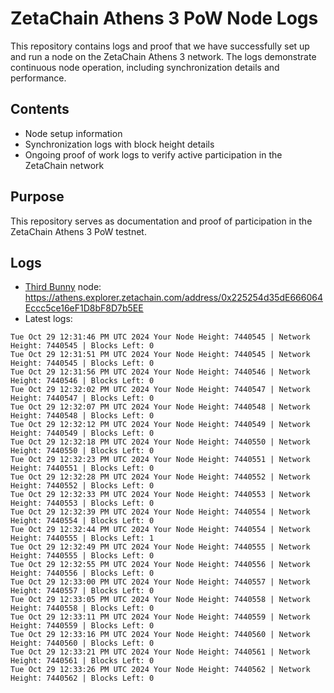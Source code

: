 # ZetaChain Athens 3 PoW Node Logs
This repository contains logs and proof that we have successfully set up and run a node on the ZetaChain Athens 3 network. The logs demonstrate continuous node operation, including synchronization details and performance.

## Contents
- Node setup information
- Synchronization logs with block height details
- Ongoing proof of work logs to verify active participation in the ZetaChain network

## Purpose
This repository serves as documentation and proof of participation in the ZetaChain Athens 3 PoW testnet.

## Logs

- [Third Bunny](https://thirdbunny.xyz/) node: https://athens.explorer.zetachain.com/address/0x225254d35dE666064Eccc5ce16eF1D8bF8D7b5EE
- Latest logs:
```
Tue Oct 29 12:31:46 PM UTC 2024 Your Node Height: 7440545 | Network Height: 7440545 | Blocks Left: 0
Tue Oct 29 12:31:51 PM UTC 2024 Your Node Height: 7440545 | Network Height: 7440545 | Blocks Left: 0
Tue Oct 29 12:31:56 PM UTC 2024 Your Node Height: 7440546 | Network Height: 7440546 | Blocks Left: 0
Tue Oct 29 12:32:02 PM UTC 2024 Your Node Height: 7440547 | Network Height: 7440547 | Blocks Left: 0
Tue Oct 29 12:32:07 PM UTC 2024 Your Node Height: 7440548 | Network Height: 7440548 | Blocks Left: 0
Tue Oct 29 12:32:12 PM UTC 2024 Your Node Height: 7440549 | Network Height: 7440549 | Blocks Left: 0
Tue Oct 29 12:32:18 PM UTC 2024 Your Node Height: 7440550 | Network Height: 7440550 | Blocks Left: 0
Tue Oct 29 12:32:23 PM UTC 2024 Your Node Height: 7440551 | Network Height: 7440551 | Blocks Left: 0
Tue Oct 29 12:32:28 PM UTC 2024 Your Node Height: 7440552 | Network Height: 7440552 | Blocks Left: 0
Tue Oct 29 12:32:33 PM UTC 2024 Your Node Height: 7440553 | Network Height: 7440553 | Blocks Left: 0
Tue Oct 29 12:32:39 PM UTC 2024 Your Node Height: 7440554 | Network Height: 7440554 | Blocks Left: 0
Tue Oct 29 12:32:44 PM UTC 2024 Your Node Height: 7440554 | Network Height: 7440555 | Blocks Left: 1
Tue Oct 29 12:32:49 PM UTC 2024 Your Node Height: 7440555 | Network Height: 7440555 | Blocks Left: 0
Tue Oct 29 12:32:55 PM UTC 2024 Your Node Height: 7440556 | Network Height: 7440556 | Blocks Left: 0
Tue Oct 29 12:33:00 PM UTC 2024 Your Node Height: 7440557 | Network Height: 7440557 | Blocks Left: 0
Tue Oct 29 12:33:05 PM UTC 2024 Your Node Height: 7440558 | Network Height: 7440558 | Blocks Left: 0
Tue Oct 29 12:33:11 PM UTC 2024 Your Node Height: 7440559 | Network Height: 7440559 | Blocks Left: 0
Tue Oct 29 12:33:16 PM UTC 2024 Your Node Height: 7440560 | Network Height: 7440560 | Blocks Left: 0
Tue Oct 29 12:33:21 PM UTC 2024 Your Node Height: 7440561 | Network Height: 7440561 | Blocks Left: 0
Tue Oct 29 12:33:26 PM UTC 2024 Your Node Height: 7440562 | Network Height: 7440562 | Blocks Left: 0
```
